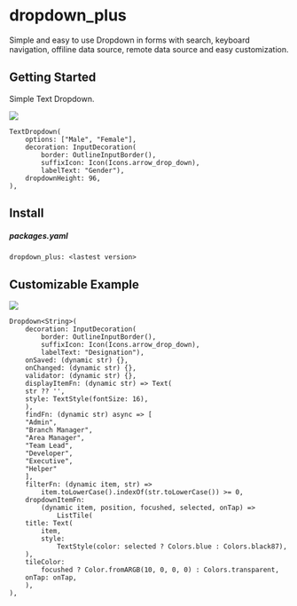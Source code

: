 # dropdown_plus

Simple and easy to use Dropdown in forms with search, keyboard navigation, offiline data source, remote data source and easy customization.

## Getting Started

Simple Text Dropdown.

![](https://github.com/crawlinknetworks/dropdown_plus/blob/master/screenshots/screen1.png?raw=true)

```
TextDropdown(
    options: ["Male", "Female"],
    decoration: InputDecoration(
        border: OutlineInputBorder(),
        suffixIcon: Icon(Icons.arrow_drop_down),
        labelText: "Gender"),
    dropdownHeight: 96,
),
```

## Install

##### packages.yaml
```
dropdown_plus: <lastest version>
```

## Customizable Example

![](https://github.com/crawlinknetworks/dropdown_plus/blob/master/screenshots/screen2.png?raw=true)

```
Dropdown<String>(
    decoration: InputDecoration(
        border: OutlineInputBorder(),
        suffixIcon: Icon(Icons.arrow_drop_down),
        labelText: "Designation"),
    onSaved: (dynamic str) {},
    onChanged: (dynamic str) {},
    validator: (dynamic str) {},
    displayItemFn: (dynamic str) => Text(
    str ?? '',
    style: TextStyle(fontSize: 16),
    ),
    findFn: (dynamic str) async => [
    "Admin",
    "Branch Manager",
    "Area Manager",
    "Team Lead",
    "Developer",
    "Executive",
    "Helper"
    ],
    filterFn: (dynamic item, str) =>
        item.toLowerCase().indexOf(str.toLowerCase()) >= 0,
    dropdownItemFn:
        (dynamic item, position, focushed, selected, onTap) =>
            ListTile(
    title: Text(
        item,
        style:
            TextStyle(color: selected ? Colors.blue : Colors.black87),
    ),
    tileColor:
        focushed ? Color.fromARGB(10, 0, 0, 0) : Colors.transparent,
    onTap: onTap,
    ),
),
```

